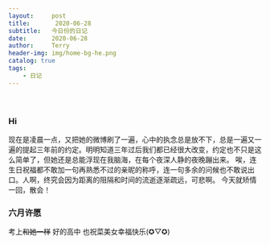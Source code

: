 ```yaml
---
layout:     post                    
title:       2020-06-28            
subtitle:   今日份的日记 
date:       2020-06-28             
author:     Terry                      
header-img: img/home-bg-he.png
catalog: true                       
tags:                               
    - 日记
---
```

　　
### Hi
现在是凌晨一点，又把她的微博刷了一遍，心中的执念总是放不下，总是一遍又一遍的提起三年前的约定。明明知道三年过后我们都已经很大改变，约定也不只是这么简单了，但她还是总能浮现在我脑海，在每个夜深人静的夜晚蹦出来。
唉，连生日祝福都不敢加一句再熟悉不过的亲昵的称呼，连一句多余的问候也不敢说出口。人啊，终究会因为距离的阻隔和时间的流逝逐渐疏远，可悲啊。
今天就矫情一回，散会！

### 六月许愿
考上~~和她一样~~ 好的高中
也祝菜美女幸福快乐(✪▽✪)
